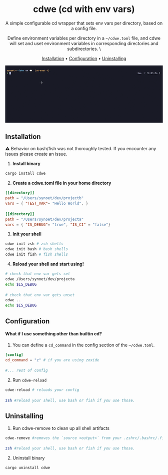 <div align="center">

# cdwe (cd with env vars)
A simple configurable cd wrapper that sets env vars per directory, based on a config file.

Define environment variables per directory in a `~/cdwe.toml` file, and cdwe will set and uset environment variables in corresponding directories and subdirectories. \

[Installation](#installation) •
[Configuration](#configuration) •
[Uninstalling](#uninstalling)
</div>

 


![usage](./assets/usage.gif)

## Installation

:warning: Behavior on bash/fish was not thoroughly tested. If you encounter any issues please create an issue.

1. **Install binary**
```bash
cargo install cdwe
```

2. **Create a cdwe.toml file in your home directory**
```toml
[[directory]]
path = "/Users/synoet/dev/projectb"
vars = { "TEST_VAR"= "Hello World", }

[[directory]]
path = "/Users/synoet/dev/projecta"
vars = { "IS_DEBUG"= "true", "IS_CI" = "false"}
```

3. **Init your shell**
```bash
cdwe init zsh # zsh shells
cdwe init bash # bash shells
cdwe init fish # fish shells
```

4. **Reload your shell and start using!**
```bash
# check that env var gets set
cdwe /Users/synoet/dev/projecta
echo $IS_DEBUG

# check that env var gets unset
cdwe ..
echo $IS_DEBUG
```


## Configuration 
#### What if I use something other than builtin cd?

1. You can define a `cd_command` in the config section of the `~/cdwe.toml`.
```toml
[config]
cd_command = "z" # if you are using zoxide

#... rest of config
```

2. Run `cdwe-reload`
```bash
cdwe-reload # reloads your config

zsh #reload your shell, use bash or fish if you use those.

```

## Uninstalling
1. Run cdwe-remove to clean up all shell artifacts
```bash
cdwe-remove #removes the `source <output>` from your .zshrc/.bashrc/.fish

zsh #reload your shell, use bash or fish if you use those.
```

2. Uninstall binary
```bash
cargo uninstall cdwe
```

